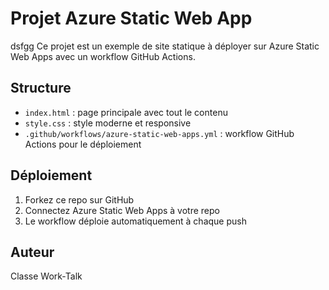 # Projet Azure Static Web App
dsfgg
Ce projet est un exemple de site statique à déployer sur Azure Static Web Apps avec un workflow GitHub Actions.

## Structure
- `index.html` : page principale avec tout le contenu
- `style.css` : style moderne et responsive
- `.github/workflows/azure-static-web-apps.yml` : workflow GitHub Actions pour le déploiement

## Déploiement
1. Forkez ce repo sur GitHub
2. Connectez Azure Static Web Apps à votre repo
3. Le workflow déploie automatiquement à chaque push

## Auteur
Classe Work-Talk
